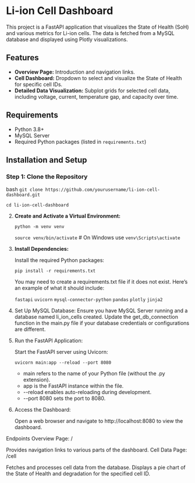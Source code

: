 # Li-ion Cell Dashboard

This project is a FastAPI application that visualizes the State of Health (SoH) and various metrics for Li-ion cells. The data is fetched from a MySQL database and displayed using Plotly visualizations.

## Features
- **Overview Page:** Introduction and navigation links.
- **Cell Dashboard:** Dropdown to select and visualize the State of Health for specific cell IDs.
- **Detailed Data Visualization:** Subplot grids for selected cell data, including voltage, current, temperature gap, and capacity over time.

## Requirements

- Python 3.8+
- MySQL Server
- Required Python packages (listed in `requirements.txt`)

## Installation and Setup

### Step 1: Clone the Repository

bash
```git clone https://github.com/yourusername/li-ion-cell-dashboard.git```

```cd li-ion-cell-dashboard```


   
2. **Create and Activate a Virtual Environment:**

      ```python -m venv venv```
   
      ```source venv/bin/activate``` # On Windows use `venv\Scripts\activate`

3. **Install Dependencies:**

   Install the required Python packages:

   ```pip install -r requirements.txt```

   You may need to create a requirements.txt file if it does not exist. Here’s an example of what it should include:

   ```fastapi```
   ```uvicorn```
   ```mysql-connector-python```
   ```pandas```
   ```plotly```
   ```jinja2```

4. Set Up MySQL Database:
   Ensure you have MySQL Server running and a database named li_ion_cells created. Update the get_db_connection function in the main.py file if your database credentials or configurations are different.
   
5. Run the FastAPI Application:

   Start the FastAPI server using Uvicorn:

   ```uvicorn main:app --reload --port 8080 ```

   * main refers to the name of your Python file (without the .py extension).
   * app is the FastAPI instance within the file.
   * --reload enables auto-reloading during development.
   * --port 8080 sets the port to 8080.
  
6. Access the Dashboard:

   Open a web browser and navigate to http://localhost:8080 to view the dashboard.

Endpoints
Overview Page: /

Provides navigation links to various parts of the dashboard.
Cell Data Page: /cell

Fetches and processes cell data from the database.
Displays a pie chart of the State of Health and degradation for the specified cell ID.




